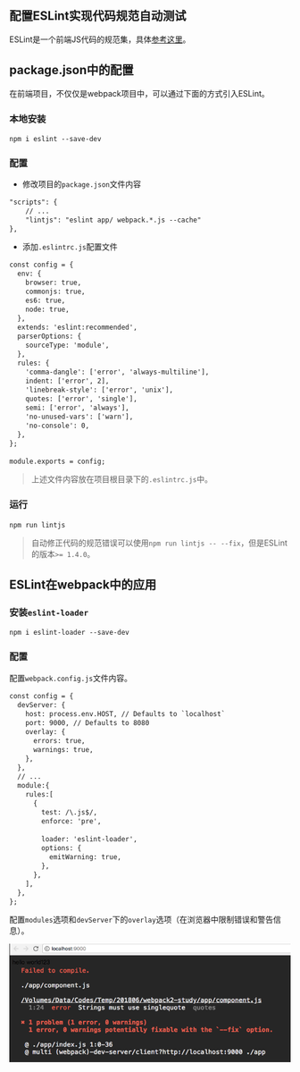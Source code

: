 ## 配置ESLint实现代码规范自动测试

ESLint是一个前端JS代码的规范集，具体[参考这里](https://eslint.org/docs/rules/)。

## package.json中的配置

在前端项目，不仅仅是webpack项目中，可以通过下面的方式引入ESLint。

### 本地安装

```
npm i eslint --save-dev
```

### 配置

- 修改项目的`package.json`文件内容

```
"scripts": {
    // ...
    "lintjs": "eslint app/ webpack.*.js --cache"
},
```

- 添加`.eslintrc.js`配置文件

```
const config = {
  env: {
    browser: true,
    commonjs: true,
    es6: true,
    node: true,
  },
  extends: 'eslint:recommended',
  parserOptions: {
    sourceType: 'module',
  },
  rules: {
    'comma-dangle': ['error', 'always-multiline'],
    indent: ['error', 2],
    'linebreak-style': ['error', 'unix'],
    quotes: ['error', 'single'],
    semi: ['error', 'always'],
    'no-unused-vars': ['warn'],
    'no-console': 0,
  },
};

module.exports = config;
```
> 上述文件内容放在项目根目录下的`.eslintrc.js`中。

### 运行

```
npm run lintjs
```

> 自动修正代码的规范错误可以使用`npm run lintjs -- --fix`，但是ESLint的版本`>= 1.4.0`。


## ESLint在webpack中的应用

### 安装`eslint-loader`

```
npm i eslint-loader --save-dev
```

### 配置

配置`webpack.config.js`文件内容。

```
const config = {
  devServer: {
    host: process.env.HOST, // Defaults to `localhost`
    port: 9000, // Defaults to 8080
    overlay: {
      errors: true,
      warnings: true,
    },
  },
  // ...
  module:{
    rules:[
      {
        test: /\.js$/,
        enforce: 'pre',

        loader: 'eslint-loader',
        options: {
          emitWarning: true,
        },
      },
    ],
  },
};
```

配置`modules`选项和`devServer`下的`overlay`选项（在浏览器中限制错误和警告信息）。

![](/assets/webpack2/configuring-eslint-to-implement-code-specification-autotest-use-eslint-loader-overlay-error-and-warning.png)
